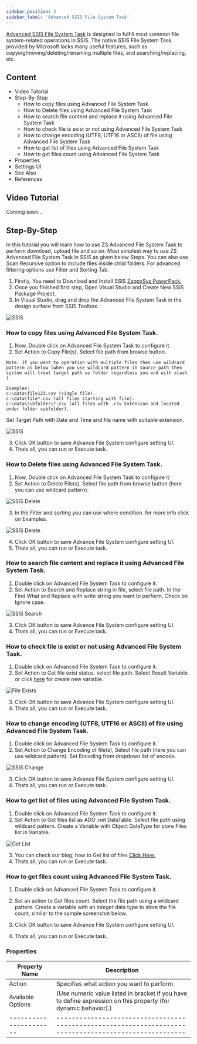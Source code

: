 ```yaml
---
sidebar_position: 3
sidebar_label: 'Advanced SSIS File System Task'
---
```


[Advanced SSIS File System Task](https://zappysys.com/products/ssis-powerpack/ssis-file-system-task-advanced/) is designed to fulfill most common file system-related operations in SSIS. The native SSIS File System Task provided by Microsoft lacks many useful features, such as copying/moving/deleting/renaming multiple files, and searching/replacing, etc.


## Content

- Video Tutorial
- Step-By-Step
    - How to copy files using Advanced File System Task
    - How to Delete files using Advanced File System Task
    - How to search file content and replace it using Advanced File System Task
    - How to check file is exist or not using Advanced File System Task
    - How to change encoding (UTF8, UTF16 or ASCII) of file using Advanced File System Task
    - How to get list of files using Advanced File System Task
    - How to get files count using Advanced File System Task
- Properties
- Settings UI
- See Also
- References


## Video Tutorial

Coming soon...

## Step-By-Step
In this tutorial you will learn how to use ZS Advanced File System Task to perform download, upload file and so on. Most simplest way to use ZS Advanced File System Task in SSIS as given below Steps. You can also use Scan Recursive option to include files inside child folders. For advanced filtering options use Filter and Sorting Tab.
1. Firstly, You need to Download and Install SSIS [ZappySys PowerPack.](https://zappysys.com/products/ssis-powerpack/download)
2. Once you finished first step, Open Visual Studio and Create New SSIS Package Project.
3. In Visual Studio, drag and drop the Advanced File System Task in the design surface from SSIS Toolbox.

![SSIS](/img/ssis-drag-and-drop-zs-advanced-file-system-task.png)

### How to copy files using Advanced File System Task.
1. Now, Double click on Advanced File System Task to configure it.
2. Set Action to Copy File(s), Select file path from browse button.

```
Note: If you want to operation with multiple files then use wildcard pattern as below (when you use wildcard pattern in source path then system will treat target path as folder regardless you end with slash ).

Examples:
c:\data\file123.csv (single file).
c:\data\file*.csv (all files starting with file).
c:\data\subfolder\*.csv (all files with .csv Extension and located under folder subfolder).
```

Set Target Path with Date and Time and file name with suitable extension.

![SSIS](/img/ssis-copy-multiple-files-wildcard-file-system-task.png)

3. Click OK button to save Advance File System configure setting UI.
4. Thats all, you can run or Execute task.

### How to Delete files using Advanced File System Task.

1. Now, Double click on Advanced File System Task to configure it.
2. Set Action to Delete File(s), Select file path from browse button (here you can use wildcard pattern).

![SSIS Delete](/img/ssis-delete-multiple-files-wildcard-file-system-task.png)

3. In the Filter and sorting you can use where condition. for more info click on Examples.

![SSIS Delete](/img/ssis-delete-files-older-than-certain-days-file-system-task.png)

4. Click OK button to save Advance File System configure setting UI.
5. Thats all, you can run or Execute task.

### How to search file content and replace it using Advanced File System Task.

1. Double click on Advanced File System Task to configure it.
2. Set Action to Search and Replace string in file, select file path. In the Find What and Replace with write string you want to perform. Check on Ignore case.

![SSIS Search](/img/ssis-file-search-replace.png)

3. Click OK button to save Advance File System configure setting UI.
4. Thats all, you can run or Execute task.

### How to check file is exist or not using Advanced File System Task.

1. Double click on Advanced File System Task to configure it.
2. Set Action to Get file exist status, select file path. Select Result Variable or click [here](https://zappysys.com/blog/get-api-data-with-dynamic-url-and-load-into-sql-server/#Create_a_variable) for create new variable.

![File Exists](/img/ssis-check-file-exists-file-system-task.png)

3. Click OK button to save Advance File System configure setting UI.
4. Thats all, you can run or Execute task.

### How to change encoding (UTF8, UTF16 or ASCII) of file using Advanced File System Task.

1. Double click on Advanced File System Task to configure it.
2. Set Action to Change Encoding of file(s), Select file path (here you can use wildcard pattern). Set Encoding from dropdown list of encode.

![SSIS Change](/img/ssis-change-file-encoding-to-utf8-utf16-ascii-multiple-files-wildcard-file-system-task.png)

3. Click OK button to save Advance File System configure setting UI.
4. Thats all, you can run or Execute task.

### How to get list of files using Advanced File System Task.

1. Double click on Advanced File System Task to configure it.
2. Set Action to Get files list as ADO .net DataTable. Select file path using wildcard pattern. Create a Variable with Object DataType for store Files list in Variable.

![Get List](/img/ssis-get-file-list-as-recordset-for-looping.png)

3. You can check our blog, how to Get list of files [Click Here.](https://zappysys.com/blog/get-list-of-files-and-folders-in-ssis-for-looping/#How_to_get_list_of_files_in_SSIS)
4. Thats all, you can run or Execute task.

### How to get files count using Advanced File System Task.

1. Double click on Advanced File System Task to configure it.
2. Set an action to Get files count. Select the file path using a wildcard pattern. Create a variable with an integer data type to store the file count, similar to the sample screenshot below.

3. Click OK button to save Advance File System configure setting UI.
4. Thats all, you can run or Execute task.


### Properties

| Property Name        | Description                                                                                          |
|----------------------|------------------------------------------------------------------------------------------------------|
| Action               | Specifies what action you want to perform                                                           |
| Available Options    | (Use numeric value listed in bracket if you have to define expression on this property (for dynamic behavior).) |
|----------------------|------------------------------------------------------------------------------------------------------|

